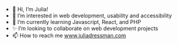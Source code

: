 - 👋 Hi, I’m Julia!
- 👀 I’m interested in web development, usability and accessibility
- 🌱 I’m currently learning Javascript, React, and PHP
- ✨ I’m looking to collaborate on web development projects
- 📫 How to reach me www.juliadressman.com 
 
<!---- juliadressman/juliadressman is a 💞️ special ✨ repository because its `README.md` (this file) appears on your GitHub profile.
You can click the Preview link to take a look at your changes.
--->
